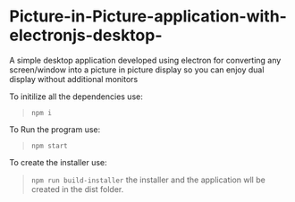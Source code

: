 # Picture-in-Picture-application-with-electronjs-desktop-
 A simple desktop application developed using electron for converting any screen/window into a picture in picture display so you can enjoy dual display without additional monitors

To initilize all the dependencies use:

> `npm i `

To Run the program use:

> `npm start`

To create the installer  use:

> `npm run build-installer`
the installer and the application wll be created in the dist folder.


